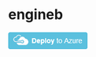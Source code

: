 # engineb
<a href="https://portal.azure.com/#create/Microsoft.Template/uri/https%3A%2F%2Fraw.githubusercontent.com%2Fthataide%2Fengineb%2Fmaster%2FARM%2Ftemplate.json" target="_blank">
    <img src="https://raw.githubusercontent.com/Azure/azure-quickstart-templates/master/1-CONTRIBUTION-GUIDE/images/deploytoazure.png"/>
</a>
